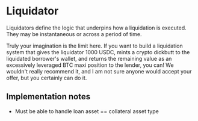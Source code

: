 # Liquidator
Liquidators define the logic that underpins how a liquidation is executed. They may be instantaneous or across a period of time.

Truly your imagination is the limit here. If you want to build a liquidation system that gives the liquidator 1000 USDC,
mints a crypto dickbutt to the liquidated borrower's wallet, and returns the remaining value as an excessively leveraged
BTC maxi position to the lender, you can! We wouldn't really recommend it, and I am not sure anyone would accept your
offer, but you certainly can do it.

## Implementation notes
- Must be able to handle loan asset == collateral asset type